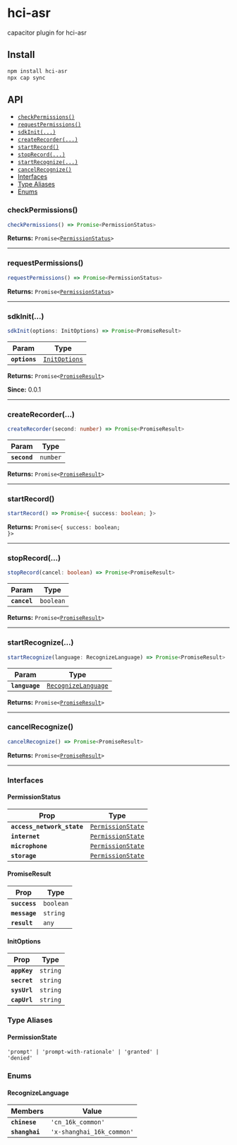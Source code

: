 # hci-asr

capacitor plugin for hci-asr

## Install

```bash
npm install hci-asr
npx cap sync
```

## API

<docgen-index>

* [`checkPermissions()`](#checkpermissions)
* [`requestPermissions()`](#requestpermissions)
* [`sdkInit(...)`](#sdkinit)
* [`createRecorder(...)`](#createrecorder)
* [`startRecord()`](#startrecord)
* [`stopRecord(...)`](#stoprecord)
* [`startRecognize(...)`](#startrecognize)
* [`cancelRecognize()`](#cancelrecognize)
* [Interfaces](#interfaces)
* [Type Aliases](#type-aliases)
* [Enums](#enums)

</docgen-index>

<docgen-api>
<!--Update the source file JSDoc comments and rerun docgen to update the docs below-->

### checkPermissions()

```typescript
checkPermissions() => Promise<PermissionStatus>
```

**Returns:** <code>Promise&lt;<a href="#permissionstatus">PermissionStatus</a>&gt;</code>

--------------------


### requestPermissions()

```typescript
requestPermissions() => Promise<PermissionStatus>
```

**Returns:** <code>Promise&lt;<a href="#permissionstatus">PermissionStatus</a>&gt;</code>

--------------------


### sdkInit(...)

```typescript
sdkInit(options: InitOptions) => Promise<PromiseResult>
```

| Param         | Type                                                |
| ------------- | --------------------------------------------------- |
| **`options`** | <code><a href="#initoptions">InitOptions</a></code> |

**Returns:** <code>Promise&lt;<a href="#promiseresult">PromiseResult</a>&gt;</code>

**Since:** 0.0.1

--------------------


### createRecorder(...)

```typescript
createRecorder(second: number) => Promise<PromiseResult>
```

| Param        | Type                |
| ------------ | ------------------- |
| **`second`** | <code>number</code> |

**Returns:** <code>Promise&lt;<a href="#promiseresult">PromiseResult</a>&gt;</code>

--------------------


### startRecord()

```typescript
startRecord() => Promise<{ success: boolean; }>
```

**Returns:** <code>Promise&lt;{ success: boolean; }&gt;</code>

--------------------


### stopRecord(...)

```typescript
stopRecord(cancel: boolean) => Promise<PromiseResult>
```

| Param        | Type                 |
| ------------ | -------------------- |
| **`cancel`** | <code>boolean</code> |

**Returns:** <code>Promise&lt;<a href="#promiseresult">PromiseResult</a>&gt;</code>

--------------------


### startRecognize(...)

```typescript
startRecognize(language: RecognizeLanguage) => Promise<PromiseResult>
```

| Param          | Type                                                            |
| -------------- | --------------------------------------------------------------- |
| **`language`** | <code><a href="#recognizelanguage">RecognizeLanguage</a></code> |

**Returns:** <code>Promise&lt;<a href="#promiseresult">PromiseResult</a>&gt;</code>

--------------------


### cancelRecognize()

```typescript
cancelRecognize() => Promise<PromiseResult>
```

**Returns:** <code>Promise&lt;<a href="#promiseresult">PromiseResult</a>&gt;</code>

--------------------


### Interfaces


#### PermissionStatus

| Prop                       | Type                                                        |
| -------------------------- | ----------------------------------------------------------- |
| **`access_network_state`** | <code><a href="#permissionstate">PermissionState</a></code> |
| **`internet`**             | <code><a href="#permissionstate">PermissionState</a></code> |
| **`microphone`**           | <code><a href="#permissionstate">PermissionState</a></code> |
| **`storage`**              | <code><a href="#permissionstate">PermissionState</a></code> |


#### PromiseResult

| Prop          | Type                 |
| ------------- | -------------------- |
| **`success`** | <code>boolean</code> |
| **`message`** | <code>string</code>  |
| **`result`**  | <code>any</code>     |


#### InitOptions

| Prop         | Type                |
| ------------ | ------------------- |
| **`appKey`** | <code>string</code> |
| **`secret`** | <code>string</code> |
| **`sysUrl`** | <code>string</code> |
| **`capUrl`** | <code>string</code> |


### Type Aliases


#### PermissionState

<code>'prompt' | 'prompt-with-rationale' | 'granted' | 'denied'</code>


### Enums


#### RecognizeLanguage

| Members        | Value                                |
| -------------- | ------------------------------------ |
| **`chinese`**  | <code>'cn_16k_common'</code>         |
| **`shanghai`** | <code>'x-shanghai_16k_common'</code> |

</docgen-api>
